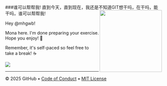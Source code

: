 ###谁可以帮帮我!
直到今天，直到现在，我还是不知道GIT想干吗，在干吗，能干吗，谁可以帮帮我!
<img src="https://octodex.github.com/images/Professortocat_v2.png" align="right" height="200px" />

Hey @mhgwb!

Mona here. I'm done preparing your exercise. Hope you enjoy! 💚

Remember, it's self-paced so feel free to take a break! ☕️

[![](https://img.shields.io/badge/Go%20to%20Exercise-%E2%86%92-1f883d?style=for-the-badge&logo=github&labelColor=197935)](https://github.com/mhgwb/you-me/issues/1)

---

&copy; 2025 GitHub &bull; [Code of Conduct](https://www.contributor-covenant.org/version/2/1/code_of_conduct/code_of_conduct.md) &bull; [MIT License](https://gh.io/mit)

